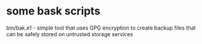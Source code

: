 # some bask scripts


bin/bak.e1 - simple tool that uses GPG encryption to create backup files that can be safely stored on untrusted storage services


